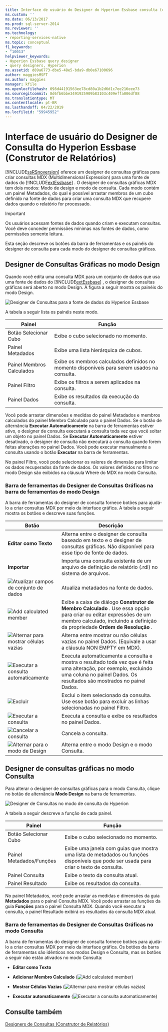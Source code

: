 ```yaml
---
title: Interface de usuário do Designer do Hyperion Essbase consulta (construtor de relatórios) | Microsoft Docs
ms.custom: ''
ms.date: 06/13/2017
ms.prod: sql-server-2014
ms.reviewer: ''
ms.technology:
- reporting-services-native
ms.topic: conceptual
f1_keywords:
- "10013"
helpviewer_keywords:
- Hyperion Essbase query designer
- query designers, Hyperion
ms.assetid: d89a6773-dbe5-48e5-bda9-db0e67100696
author: maggiesMSFT
ms.author: maggies
manager: kfile
ms.openlocfilehash: 098d44191563ee78cd80a1b2d6d1c7ee216eee73
ms.sourcegitcommit: 8d6fb6bbe3491925909b83103c409effa006df88
ms.translationtype: MT
ms.contentlocale: pt-BR
ms.lasthandoff: 04/22/2019
ms.locfileid: "59945952"
---
```

# <a name="hyperion-essbase-query-designer-user-interface-report-builder"></a>Interface de usuário do Designer de Consulta do Hyperion Essbase (Construtor de Relatórios)
  [!INCLUDE[ssRSnoversion](../includes/ssrsnoversion-md.md)] oferece um designer de consultas gráficas para criar consultas MDX (Multidimensional Expression) para uma fonte de dados do [!INCLUDE[extEssbase](../includes/extessbase-md.md)] . O designer de consultas gráficas MDX tem dois modos: Modo de design e modo de consulta. Cada modo contém um painel Metadados, do qual é possível arrastar membros de um cubo definido na fonte de dados para criar uma consulta MDX que recupere dados quando o relatório for processado.  
  
> [!IMPORTANT]  
>  Os usuários acessam fontes de dados quando criam e executam consultas. Você deve conceder permissões mínimas nas fontes de dados, como permissões somente leitura.  
  
 Esta seção descreve os botões da barra de ferramentas e os painéis do designer de consulta para cada modo do designer de consultas gráficas.  
  
## <a name="graphical-query-designer-in-design-mode"></a>Designer de Consultas Gráficas no modo Design  
 Quando você edita uma consulta MDX para um conjunto de dados que usa uma fonte de dados do [!INCLUDE[extEssbase](../includes/extessbase-md.md)] , o designer de consultas gráficas será aberto no modo Design. A figura a seguir mostra os painéis do modo Design.  
  
 ![Designer de Consultas para a fonte de dados do Hyperion Essbase](media/rsqd-dshyperionessbase-mdx-designmode.gif "Designer de Consultas para a fonte de dados do Hyperion Essbase")  
  
 A tabela a seguir lista os painéis neste modo.  
  
|Painel|Função|  
|----------|--------------|  
|Botão Selecionar Cubo|Exibe o cubo selecionado no momento.|  
|Painel Metadados|Exibe uma lista hierárquica de cubos.|  
|Painel Membros Calculados|Exibe os membros calculados definidos no momento disponíveis para serem usados na consulta.|  
|Painel Filtro|Exibe os filtros a serem aplicados na consulta.|  
|Painel Dados|Exibe os resultados da execução da consulta.|  
  
 Você pode arrastar dimensões e medidas do painel Metadados e membros calculados do painel Membro Calculado para o painel Dados. Se o botão de alternância **Executar Automaticamente** na barra de ferramentas estiver ativo, o designer de consulta executará a consulta toda vez que você soltar um objeto no painel Dados. Se **Executar Automaticamente** estiver desativado, o designer de consulta não executará a consulta quando forem feitas alterações no painel Dados. Você pode executar manualmente a consulta usando o botão **Executar** na barra de ferramentas.  
  
 No painel Filtro, você pode selecionar os valores de dimensão para limitar os dados recuperados da fonte de dados. Os valores definidos no filtro no modo Design são exibidos na cláusula Where do MDX no modo Consulta.  
  
### <a name="toolbar-for-the-graphical-query-designer-in-design-mode-toolbar"></a>Barra de ferramentas do Designer de Consultas Gráficas na barra de ferramentas do modo Design  
 A barra de ferramentas do designer de consulta fornece botões para ajudá-lo a criar consultas MDX por meio da interface gráfica. A tabela a seguir mostra os botões e descreve suas funções.  
  
|Botão|Descrição|  
|------------|-----------------|  
|**Editar como Texto**|Alterna entre o designer de consulta baseado em texto e o designer de consultas gráficas. Não disponível para esse tipo de fonte de dados.|  
|**Importar**|Importa uma consulta existente de um arquivo de definição de relatório (.rdl) no sistema de arquivos.|  
|![Atualizar campos de conjunto de dados](media/rsqdicon-refreshfields.gif "Atualizar campos de conjunto de dados")|Atualiza metadados na fonte de dados.|  
|![Add calculated member](../analysis-services/media/rsqdicon-addcalculatedmember.gif "Add calculated member")|Exibe a caixa de diálogo **Construtor de Membro Calculado** . Use essa opção para criar ou editar expressões de um membro calculado, incluindo a definição da propriedade **Ordem de Resolução** .|  
|![Alternar para mostrar células vazias](../analysis-services/media/rsqdicon-showemptycells.gif "Alternar para mostrar células vazias")|Alterna entre mostrar ou não células vazias no painel Dados. (Equivale a usar a cláusula NON EMPTY em MDX).|  
|![Executar a consulta automaticamente](../analysis-services/media/rsqdicon-autoexecute.gif "Executar a consulta automaticamente")|Executa automaticamente a consulta e mostra o resultado toda vez que é feita uma alteração, por exemplo, excluindo uma coluna no painel Dados. Os resultados são mostrados no painel Dados.|  
|![Excluir](../analysis-services/media/rsqdicon-delete.gif "Excluir")|Exclui o item selecionado da consulta. Use esse botão para excluir as linhas selecionadas no painel Filtro.|  
|![Executar a consulta](../analysis-services/media/rsqdicon-run.gif "Executar a consulta")|Executa a consulta e exibe os resultados no painel Dados.|  
|![Cancelar a consulta](../analysis-services/media/rsqdicon-cancel.gif "Cancelar a consulta")|Cancela a consulta.|  
|![Alternar para o modo de Design](../analysis-services/media/rsqdicon-designmode.gif "Alternar para o modo de Design")|Alterna entre o modo Design e o modo Consulta.|  
  
## <a name="graphical-query-designer-in-query-mode"></a>Designer de consultas gráficas no modo Consulta  
 Para alterar o designer de consultas gráficas para o modo Consulta, clique no botão de alternância **Modo Design** na barra de ferramentas.  
  
 ![Designer de Consultas no modo de consulta do Hyperion](media/rsqd-hyperionessbase-mdx-querymode.gif "Designer de Consultas no modo de consulta do Hyperion")  
  
 A tabela a seguir descreve a função de cada painel.  
  
|Painel|Função|  
|----------|--------------|  
|Botão Selecionar Cubo|Exibe o cubo selecionado no momento.|  
|Painel Metadados/Funções|Exibe uma janela com guias que mostra uma lista de metadados ou funções disponíveis que pode ser usada para criar o texto de consulta.|  
|Painel Consulta|Exibe o texto da consulta atual.|  
|Painel Resultado|Exibe os resultados da consulta.|  
  
 No painel Metadados, você pode arrastar as medidas e dimensões da guia **Metadados** para o painel Consulta MDX. Você pode arrastar as funções da guia **Funções** para o painel Consulta MDX. Quando você executar a consulta, o painel Resultado exibirá os resultados da consulta MDX atual.  
  
### <a name="toolbar-for-the-graphical-query-designer-in-query-mode"></a>Barra de ferramentas do Designer de Consultas Gráficas no modo Consulta  
 A barra de ferramentas do designer de consulta fornece botões para ajudá-lo a criar consultas MDX por meio da interface gráfica. Os botões da barra de ferramentas são idênticos nos modos Design e Consulta, mas os botões a seguir não estão ativados no modo Consulta:  
  
-   **Editar como Texto**  
  
-   **Adicionar Membro Calculado** (![Add calculated member](../analysis-services/media/rsqdicon-addcalculatedmember.gif "Add calculated member"))  
  
-   **Mostrar Células Vazias** (![Alternar para mostrar células vazias](../analysis-services/media/rsqdicon-showemptycells.gif "Alternar para mostrar células vazias"))  
  
-   **Executar automaticamente** (![Executar a consulta automaticamente](../analysis-services/media/rsqdicon-autoexecute.gif "Executar a consulta automaticamente"))  
  
## <a name="see-also"></a>Consulte também  
 [Designers de Consultas &#40;Construtor de Relatórios&#41;](../../2014/reporting-services/query-designers-report-builder.md)  
  
  
